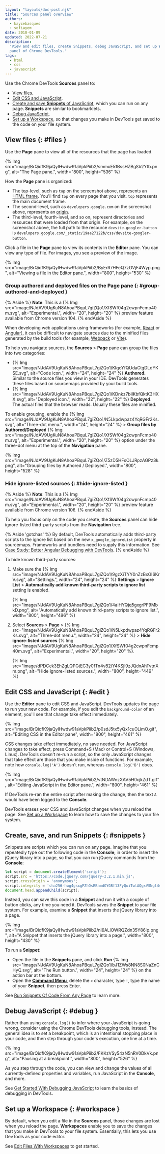 ```yaml
---
layout: "layouts/doc-post.njk"
title: "Sources panel overview"
authors:
  - kaycebasques
  - sofiayem
date: 2018-01-09
updated: 2022-07-21
description:
  "View and edit files, create Snippets, debug JavaScript, and set up Workspaces in the Sources
  panel of Chrome DevTools."
tags:
  - html
  - css
  - javascript
---
```


Use the Chrome DevTools **Sources** panel to:

- [View files][1].
- [Edit CSS and JavaScript][2].
- [Create and save **Snippets** of JavaScript][3], which you can run on any page. **Snippets** are
  similar to bookmarklets.
- [Debug JavaScript][4].
- [Set up a Workspace][5], so that changes you make in DevTools get saved to the code on your file
  system.

## View files {: #files }

Use the **Page** pane to view all of the resources that the page has loaded.

{% Img src="image/BrQidfK9jaQyIHwdw91aVpkPiib2/smmuE51BssHZBgSb2Ytb.png", alt="The Page pane.", width="800", height="536" %}

How the **Page** pane is organized:

- The top-level, such as `top` on the screenshot above, represents an [HTML frame][6]. You'll find `top` on
  every page that you visit. `top` represents the main document frame.
- The second-level, such as `developers.google.com` on the screenshot above, represents an [origin][7].
- The third-level, fourth-level, and so on, represent directories and resources that were loaded
  from that origin. For example, on the screenshot above, the full path to the resource 
  `devsite-googler-button` is `developers.google.com/_static/19aa27122b/css/devsite-googler-button`.

Click a file in the **Page** pane to view its contents in the **Editor** pane. You can view any type
of file. For images, you see a preview of the image.

{% Img src="image/BrQidfK9jaQyIHwdw91aVpkPiib2/ByErR7HFeQ7zOVjF4Wyp.png", alt="Viewing a file in the Editor pane.", width="800", height="530" %}

### Group authored and deployed files on the Page pane {: #group-authored-and-deployed }

{% Aside %}
**Note**: This is a {% Img src="image/NJdAV9UgKuN8AhoaPBquL7giZQo1/XfSWf04g2cwpnFcmp40m.svg", alt="Experimental.", width="20", height="20" %} preview feature available from Chrome version 104.
{% endAside %}

When developing web applications using frameworks (for example, [React](https://reactjs.org/) or [Angular](https://angular.io/)), it can be difficult to navigate sources due to the minified files generated by the build tools (for example, [Webpack](https://webpack.js.org/) or [Vite](https://vitejs.dev/)).

To help you navigate sources, the **Sources** > **Page** pane can group the files into two categories:

- {% Img src="image/NJdAV9UgKuN8AhoaPBquL7giZQo1/KIgoYfQUdaCtgDLdYKSE.svg", alt="Code icon.", width="24", height="24" %} **Authored**. Similar to the source files you view in your IDE. DevTools generates these files based on sourcemaps provided by your build tools.
- {% Img src="image/NJdAV9UgKuN8AhoaPBquL7giZQo1/KDnkz7biIKbfQktK3HXX.svg", alt="Deployed icon.", width="22", height="22" %} **Deployed**. The actual files that the browser reads. Usually these files are minified.

To enable grouping, enable the {% Img src="image/NJdAV9UgKuN8AhoaPBquL7giZQo1/N5Lkpdwpaz4YqRGFr2Ks.svg", alt="Three-dot menu.", width="24", height="24" %} > **Group files by Authored/Deployed** {% Img src="image/NJdAV9UgKuN8AhoaPBquL7giZQo1/XfSWf04g2cwpnFcmp40m.svg", alt="Experimental.", width="20", height="20" %} option under the three-dot menu at the top of the **Navigation** pane.

{% Img src="image/NJdAV9UgKuN8AhoaPBquL7giZQo1/Z5zD5HFsOLJRpzAGPz3k.png", alt="Grouping files by Authored / Deployed.", width="800", height="528" %}

### Hide ignore-listed sources {: #hide-ignore-listed }

{% Aside %}
**Note**: This is a {% Img src="image/NJdAV9UgKuN8AhoaPBquL7giZQo1/XfSWf04g2cwpnFcmp40m.svg", alt="Experimental.", width="20", height="20" %} preview feature available from Chrome version 106.
{% endAside %}

To help you focus only on the code you create, the **Sources** panel can hide ignore-listed third-party scripts from the **Navigation** tree.

{% Aside 'gotchas' %}
By default, DevTools automatically adds third-party scripts to the ignore list based on the new `x_google_ignoreList` property in sourcemaps. Frameworks and bundlers need to supply this information. See [Case Study: Better Angular Debugging with DevTools](/devtools-better-angular-debugging/#x_google_ignorelist-in-angular).
{% endAside %}

To hide known third-party sources:

1. Make sure the {% Img src="image/NJdAV9UgKuN8AhoaPBquL7giZQo1/9gzXiTYY0nZzBxGI6KrV.svg", alt="Settings.", width="24", height="24" %} **Settings** > **Ignore List** > **Automatically add known third-party scripts to ignore list** setting is enabled.

   {% Img src="image/NJdAV9UgKuN8AhoaPBquL7giZQo1/4aIHYQjq5gxgrPF9MbkD.png", alt="Automatically add known third-party scripts to ignore list.", width="800", height="496" %}

1. Select **Sources** > **Page** > {% Img src="image/NJdAV9UgKuN8AhoaPBquL7giZQo1/N5Lkpdwpaz4YqRGFr2Ks.svg", alt="Three-dot menu.", width="24", height="24" %} > **Hide ignore-listed sources** {% Img src="image/NJdAV9UgKuN8AhoaPBquL7giZQo1/XfSWf04g2cwpnFcmp40m.svg", alt="Experimental.", width="20", height="20" %}.

   {% Img src="image/dPDCek3EhZgLQPGtEG3y0fTn4v82/Y4KSjl9zJQdnAhTvtnXm.png", alt="Hide ignore-listed sources.", width="800", height="449" %}

## Edit CSS and JavaScript {: #edit }

Use the **Editor** pane to edit CSS and JavaScript. DevTools updates the page to run your new code.
For example, if you edit the `background-color` of an element, you'll see that change take effect
immediately.

{% Img src="image/BrQidfK9jaQyIHwdw91aVpkPiib2/p0sdJ5tx5yQx1cuOLimO.gif", alt="Editing CSS in the Editor pane", width="800", height="461" %}

CSS changes take effect immediately, no save needed. For JavaScript changes to take effect, press
Command+S (Mac) or Control+S (Windows, Linux). DevTools doesn't re-run a script, so the only
JavaScript changes that take effect are those that you make inside of functions. For example, note
 how `console.log('A')` doesn't run, whereas `console.log('B')` does.

{% Img src="image/BrQidfK9jaQyIHwdw91aVpkPiib2/vtNDAWnzXAV5H0cjkZdT.gif", alt="Editing JavaScript in the Editor pane.", width="800", height="461" %}

If DevTools re-ran the entire script after making the change, then the text `A` would have been logged to the
**Console**.

DevTools erases your CSS and JavaScript changes when you reload the page. See [Set up a
Workspace][8] to learn how to save the changes to your file system.

## Create, save, and run Snippets {: #snippets }

Snippets are scripts which you can run on any page. Imagine that you repeatedly type out the
following code in the **Console**, in order to insert the jQuery library into a page, so that you
can run jQuery commands from the **Console**:

```js
let script = document.createElement('script');
script.src = 'https://code.jquery.com/jquery-3.2.1.min.js';
script.crossOrigin = 'anonymous';
script.integrity = 'sha256-hwg4gsxgFZhOsEEamdOYGBf13FyQuiTwlAQgxVSNgt4=';
document.head.appendChild(script);
```

Instead, you can save this code in a **Snippet** and run it with a couple of button clicks, any time
you need it. DevTools saves the **Snippet** to your file system. For example, examine a **Snippet**
that inserts the jQuery library into a page.

{% Img src="image/BrQidfK9jaQyIHwdw91aVpkPiib2/nl6ALIOWRQZdn35Y86ip.png", alt="A Snippet that inserts the jQuery library into a page.", width="800", height="430" %}

To run a **Snippet**:

- Open the file in the **Snippets** pane, and click **Run** {% Img src="image/NJdAV9UgKuN8AhoaPBquL7giZQo1/bJ1ZWs8NN8S0NaZnCHyQ.svg", alt="The Run button.", width="24", height="24" %} on the action bar at the bottom.
- Open the [**Command Menu**][9], delete the `>` character, type `!`, type the name of your
  **Snippet**, then press Enter.

See [Run Snippets Of Code From Any Page][10] to learn more.

## Debug JavaScript {: #debug }

Rather than using `console.log()` to infer where your JavaScript is going wrong, consider using the
Chrome DevTools debugging tools, instead. The general idea is to set a breakpoint, which is an
intentional stopping place in your code, and then step through your code's execution, one line at a
time.

{% Img src="image/BrQidfK9jaQyIHwdw91aVpkPiib2/FKKzVSy54zN5nRV0DkVk.png", alt="Pausing at a breakpoint.", width="800", height="526" %}

As you step through the code, you can view and change the values of all currently-defined
properties and variables, run JavaScript in the **Console**, and more.

See [Get Started With Debugging JavaScript][11] to learn the basics of debugging in DevTools.

## Set up a Workspace {: #workspace }

By default, when you edit a file in the **Sources** panel, those changes are lost when you reload
the page. **Workspaces** enable you to save the changes that you make in DevTools to your file
system. Essentially, this lets you use DevTools as your code editor.

See [Edit Files With Workspaces][12] to get started.

[1]: #files
[2]: #edit
[3]: #snippets
[4]: #debug
[5]: #workspace
[6]: https://www.w3.org/TR/html401/present/frames.html
[7]: https://html.spec.whatwg.org/multipage/origin.html#origin
[8]: #workspace
[9]: /docs/devtools/command-menu/
[10]: /docs/devtools/javascript/snippets
[11]: /docs/devtools/javascript
[12]: /docs/devtools/workspaces
